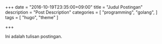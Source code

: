 +++
date = "2016-10-19T23:35:00+09:00"
title = "Judul Postingan"
description = "Post Description"
categories = [
    "programming",
    "golang",
]
tags = [
    "hugo",
    "theme"
]

+++

Ini adalah tulisan postingan.
